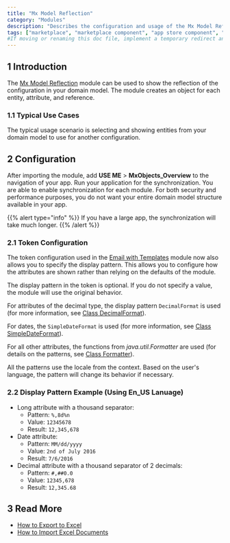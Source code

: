 ```yaml
---
title: "Mx Model Reflection"
category: "Modules"
description: "Describes the configuration and usage of the Mx Model Reflection module, which is available in the Mendix Marketplace."
tags: ["marketplace", "marketplace component", "app store component", "mx model reflection", "token configuration", "platform support"]
#If moving or renaming this doc file, implement a temporary redirect and let the respective team know they should update the URL in the product. See Mapping to Products for more details.
---
```


## 1 Introduction

The [Mx Model Reflection](https://appstore.home.mendix.com/link/app/69/) module can be used to show the reflection of the configuration in your domain model. The module creates an object for each entity, attribute, and reference.

### 1.1 Typical Use Cases

The typical usage scenario is selecting and showing entities from your domain model to use for another configuration. 

## 2 Configuration

After importing the module, add **USE ME** > **MxObjects_Overview** to the navigation of your app. Run your application for the synchronization. You are able to enable synchronization for each module. For both security and performance purposes, you do not want your entire domain model structure available in your app.

{{% alert type="info" %}}
If you have a large app, the synchronization will take much longer.
{{% /alert %}}

### 2.1 Token Configuration

The token configuration used in the [Email with Templates](/appstore/modules/email-with-templates) module now also allows you to specify the display pattern. This allows you to configure how the attributes are shown rather than relying on the defaults of the module.

The display pattern in the token is optional. If you do not specify a value, the module will use the original behavior. 

For attributes of the decimal type, the display pattern `DecimalFormat` is used (for more information, see [Class DecimalFormat](https://docs.oracle.com/javase/8/docs/api/java/text/DecimalFormat.html)).

For dates, the `SimpleDateFormat` is used (for more information, see [Class SimpleDateFormat](http://docs.oracle.com/javase/8/docs/api/java/text/SimpleDateFormat.html)).

For all other attributes, the functions from *java.util.Formatter* are used (for details on the patterns, see [Class Formatter](https://docs.oracle.com/javase/8/docs/api/java/util/Formatter.html)).

All the patterns use the locale from the context. Based on the user's language, the pattern will change its behavior if necessary.

### 2.2 Display Pattern Example (Using En_US Lanuage)

* Long attribute with a thousand separator:
	* Pattern:  `%,8d%n`
	* Value: `12345678`
	* Result: `12,345,678`
* Date attribute:
	* Pattern: `MM/dd/yyyy`
	* Value: `2nd of July 2016`
	* Result: `7/6/2016`
* Decimal attribute with a thousand separator of 2 decimals:
	* Pattern: `#,##0.0`
	* Value: `12345,678`
	* Result: `12,345.68`

## 3 Read More

* [How to Export to Excel](https://docs.mendix.com/howto/integration/using-the-excel-exporter)
* [How to Import Excel Documents](https://docs.mendix.com/howto/integration/importing-excel-documents)
